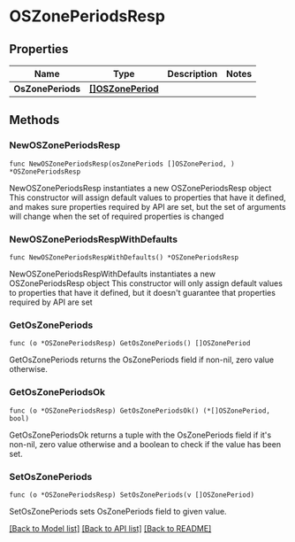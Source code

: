 # OSZonePeriodsResp

## Properties

Name | Type | Description | Notes
------------ | ------------- | ------------- | -------------
**OsZonePeriods** | [**[]OSZonePeriod**](OSZonePeriod.md) |  | 

## Methods

### NewOSZonePeriodsResp

`func NewOSZonePeriodsResp(osZonePeriods []OSZonePeriod, ) *OSZonePeriodsResp`

NewOSZonePeriodsResp instantiates a new OSZonePeriodsResp object
This constructor will assign default values to properties that have it defined,
and makes sure properties required by API are set, but the set of arguments
will change when the set of required properties is changed

### NewOSZonePeriodsRespWithDefaults

`func NewOSZonePeriodsRespWithDefaults() *OSZonePeriodsResp`

NewOSZonePeriodsRespWithDefaults instantiates a new OSZonePeriodsResp object
This constructor will only assign default values to properties that have it defined,
but it doesn't guarantee that properties required by API are set

### GetOsZonePeriods

`func (o *OSZonePeriodsResp) GetOsZonePeriods() []OSZonePeriod`

GetOsZonePeriods returns the OsZonePeriods field if non-nil, zero value otherwise.

### GetOsZonePeriodsOk

`func (o *OSZonePeriodsResp) GetOsZonePeriodsOk() (*[]OSZonePeriod, bool)`

GetOsZonePeriodsOk returns a tuple with the OsZonePeriods field if it's non-nil, zero value otherwise
and a boolean to check if the value has been set.

### SetOsZonePeriods

`func (o *OSZonePeriodsResp) SetOsZonePeriods(v []OSZonePeriod)`

SetOsZonePeriods sets OsZonePeriods field to given value.



[[Back to Model list]](../README.md#documentation-for-models) [[Back to API list]](../README.md#documentation-for-api-endpoints) [[Back to README]](../README.md)


